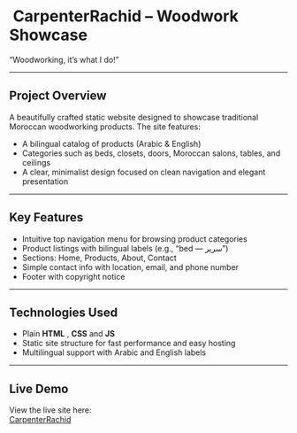 # ​ CarpenterRachid – Woodwork Showcase

“Woodworking, it’s what I do!”

---

##  Project Overview  
A beautifully crafted static website designed to showcase traditional Moroccan woodworking products. The site features:

- A bilingual catalog of products (Arabic & English)
- Categories such as beds, closets, doors, Moroccan salons, tables, and ceilings
- A clear, minimalist design focused on clean navigation and elegant presentation

---

##  Key Features  
- Intuitive top navigation menu for browsing product categories  
- Product listings with bilingual labels (e.g., “bed — سرير”)  
- Sections: Home, Products, About, Contact  
- Simple contact info with location, email, and phone number  
- Footer with copyright notice

---

##  Technologies Used  
- Plain **HTML** , **CSS** and **JS**  
- Static site structure for fast performance and easy hosting  
- Multilingual support with Arabic and English labels  

---

##  Live Demo  
View the live site here:  
[CarpenterRachid](https://amineelatrache.github.io/CarpenterRachid/index.html)

